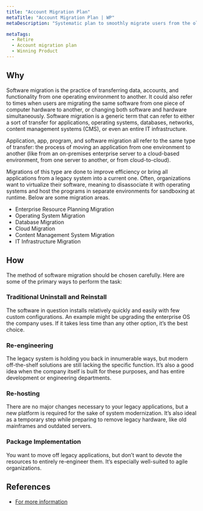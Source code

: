 ```yaml
---
title: "Account Migration Plan"
metaTitle: "Account Migration Plan | WP"
metaDescription: "Systematic plan to smoothly migrate users from the old platform to new platform without losing users’ data. Have a migration support strategy. Manage customer licenses and contracts to support migration activities."

metaTags:
  - Retire
  - Account migration plan
  - Winning Product
---
```



## Why
Software migration is the practice of transferring data, accounts, and functionality from one operating environment to another. It could also refer to times when users are migrating the same software from one piece of computer hardware to another, or changing both software and hardware simultaneously. Software migration is a generic term that can refer to either a sort of transfer for applications, operating systems, databases, networks, content management systems (CMS), or even an entire IT infrastructure.

Application, app, program, and software migration all refer to the same type of transfer: the process of moving an application from one environment to another (like from an on-premises enterprise server to a cloud-based environment, from one server to another, or from cloud-to-cloud).

Migrations of this type are done to improve efficiency or bring all applications from a legacy system into a current one. Often, organizations want to virtualize their software, meaning to disassociate it with operating systems and host the programs in separate environments for sandboxing at runtime. Below are some migration areas.

- Enterprise Resource Planning Migration
- Operating System Migration
- Database Migration
- Cloud Migration
- Content Management System Migration
- IT Infrastructure Migration


## How
The method of software migration should be chosen carefully. Here are some of the primary ways to perform the task:

### Traditional Uninstall and Reinstall 
The software in question installs relatively quickly and easily with few custom configurations. An example might be upgrading the enterprise OS the company uses. If it takes less time than any other option, it’s the best choice.

### Re-engineering 
The legacy system is holding you back in innumerable ways, but modern off-the-shelf solutions are still lacking the specific function. It’s also a good idea when the company itself is built for these purposes, and has entire development or engineering departments.

### Re-hosting 
There are no major changes necessary to your legacy applications, but a new platform is required for the sake of system modernization. It’s also ideal as a temporary step while preparing to remove legacy hardware, like old mainframes and outdated servers.

### Package Implementation 
You want to move off legacy applications, but don’t want to devote the resources to entirely re-engineer them. It’s especially well-suited to agile organizations.


## References
- [For more information](https://www.smartsheet.com/all-about-software-migration-planning)
